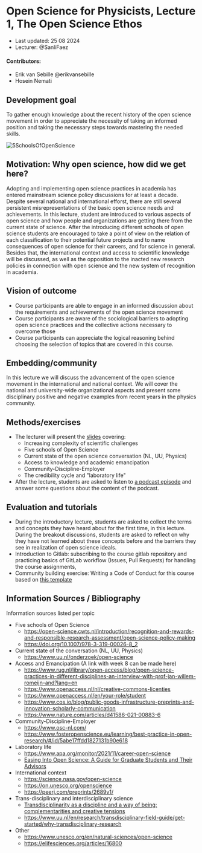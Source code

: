# Open Science for Physicists, Lecture 1, The Open Science Ethos

+ Last updated: 25 08 2024
+ Lecturer: @SanliFaez 

#### Contributors: 
+ Erik van Sebille @erikvansebille
+ Hosein Nemati

## Development goal
To gather enough knowledge about the recent history of the open science movement in order to appreciate the necessity of taking an informed position and taking the necessary steps towards mastering the needed skills.

![5SchoolsOfOpenScience](../Week1/SchoolsofOpenscience.jpg?raw=true)

## Motivation: Why open science, how did we get here? 
Adopting and implementing open science practices in academia has entered mainstream science policy discussions for at least a decade. Despite several national and international efforst, there are still several persistent misrepresentations of the basic open science needs and achievements. 
In this lecture, student are introduced to various aspects of open science and how people and organizations are getting there from the current state of science. 
After the introducing different schools of open science students are encouraged to take a point of view on the relation of each classification to their potential future projects and to name consequences of open science for their careers, and for science in general. 
Besides that, the international context and access to scientific knowledge will be discussed, as well as the opposition to the inacted new research policies in connection with open science and the new system of recognition in academia. 

## Vision of outcome
+ Course participants are able to engage in an informed discussion about the requirements and achievements of the open science movement
+ Course participants are aware of the sociological barriers to adopting open science practices and the collective actions necessary to overcome those
+ Course participants can appreciate the logical reasoning behind choosing the selection of topics that are covered in this course.

## Embedding/community
In this lecture we will discuss the advancement of the open science movement in the international and national context. We will cover the national and university-wide organizational aspects and present some disciplinary positive and negative examples from recent years in the physics community.

## Methods/exercises
+ The lecturer will present the [slides]() covering:
    - Increasing complexity of scientific challenges
    - Five schools of Open Science 
    - Current state of the open science conversation (NL, UU, Physics) 
    - Access to knowledge and academic emancipation
    - Community-Discipline-Employer
    - The credibility cycle and "laboratory life"
+ After the lecture, students are asked to listen to [a podcast episode]() and answer some questions about the content of the podcast. 

## Evaluation and tutorials
+ During the introductory lecture, students are asked to collect the terms and concepts they have heard about for the first time, in this lecture. During the breakout discussions, students are asked to reflect on why they have not learned about these concepts before and the barriers they see in realization of open science ideals.
+ Introduction to Gitlab: subscribing to the course gitlab repository and practicing basics of GitLab workflow (Issues, Pull Requests) for handling the course assignments,
+ Community building exercise: Writing a Code of Conduct for this course based on [this template](../Resources/CODE_OF_CONDUCT_template.md)

## Information Sources / Bibliography
Information sources listed per topic

+ Five schools of Open Science
    + https://open-science.cwts.nl/introduction/recognition-and-rewards-and-responsible-research-assessment/open-science-policy-making
    + https://doi.org/10.1007/978-3-319-00026-8_2 
+ Current state of the conversation (NL, UU, Physics)
    + https://www.uu.nl/onderzoek/open-science 
+ Access and Emancipation (A link with week 8 can be made here)
    + https://www.rug.nl/library/open-access/blog/open-science-practices-in-different-disciplines-an-interview-with-prof-jan-willem-romeijn-and?lang=en
    + https://www.openaccess.nl/nl/creative-commons-licenties 
    + https://www.openaccess.nl/en/your-role/student
    + https://www.cos.io/blog/public-goods-infrastructure-preprints-and-innovation-scholarly-communication 
    + https://www.nature.com/articles/d41586-021-00883-6
+ Community-Discipline-Employer
    + https://www.osc-nl.com/ 
    + https://www.fosteropenscience.eu/learning/best-practice-in-open-research/#/id/5abe17ffdd1827131b90e618 
+ Laboratory life
    + https://www.apa.org/monitor/2021/11/career-open-science 
    + [Easing Into Open Science: A Guide for Graduate Students and Their Advisors](https://doi.org/10.1525/collabra.18684)
+ International context
    + https://science.nasa.gov/open-science
    + https://on.unesco.org/openscience
    + https://peerj.com/preprints/2689v1/
+ Trans-disciplinary and interdisciplinary science
    + [Transdisciplinarity as a discipline and a way of being: complementarities and creative tensions](https://doi.org/10.1057/s41599-020-00598-5)
    + https://www.uu.nl/en/research/transdisciplinary-field-guide/get-started/why-transdisciplinary-research 
+ Other
    + https://www.unesco.org/en/natural-sciences/open-science 
    + https://elifesciences.org/articles/16800 
